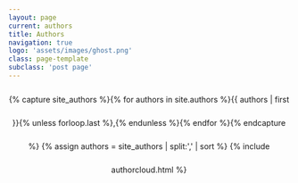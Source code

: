 ```yaml
---
layout: page
current: authors
title: Authors
navigation: true
logo: 'assets/images/ghost.png'
class: page-template
subclass: 'post page'
---
```


<p style="text-align: center; line-height: 3em;">
{% capture site_authors %}{% for authors in site.authors %}{{ authors | first }}{% unless forloop.last %},{% endunless %}{% endfor %}{% endcapture %}
{% assign authors = site_authors | split:',' | sort %}
{% include authorcloud.html %}
</p>
